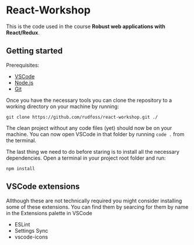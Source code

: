 # React-Workshop
This is the code used in the course **Robust web applications with React/Redux**.

## Getting started
Prerequisites:

- [VSCode](https://code.visualstudio.com/)
- [Node.js](https://nodejs.org/en/)
- [Git](https://git-scm.com/downloads)

Once you have the necessary tools you can clone the repository to a working directory on your machine by running:

```
git clone https://github.com/rudfoss/react-workshop.git ./
```

The clean project without any code files (yet) should now be on your machine. You can now open VSCode in that folder by running `code .` from the terminal.

The last thing we need to do before staring is to install all the necessary dependencies. Open a terminal in your project root folder and run:
```
npm install
``` 

## VSCode extensions
Allthough these are not technically required you might consider installing some of these extensions. You can find them by searcing for them by name in the Extensions palette in VSCode

- ESLint
- Settings Sync
- vscode-icons